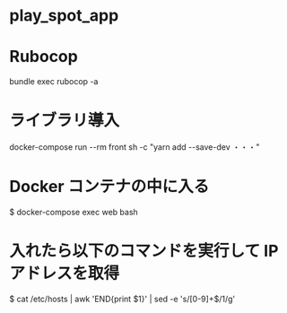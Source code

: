 # play_spot_app

# Rubocop

bundle exec rubocop -a

# ライブラリ導入

docker-compose run --rm front sh -c "yarn add --save-dev ・・・"

# Docker コンテナの中に入る

$ docker-compose exec web bash

# 入れたら以下のコマンドを実行して IP アドレスを取得

$ cat /etc/hosts | awk 'END{print $1}' | sed -e 's/[0-9]\+$/1/g'
